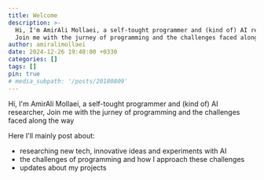 ```yaml
---
title: Welcome
description: >-
  Hi, I'm AmirAli Mollaei, a self-tought programmer and (kind of) AI researcher
  Join me with the jurney of programming and the challenges faced along the way
author: amiralimollaei
date: 2024-12-26 19:40:00 +0330
categories: []
tags: []
pin: true
# media_subpath: '/posts/20180809'
---
```


Hi, I'm AmirAli Mollaei, a self-tought programmer and (kind of) AI researcher, Join me with the jurney of programming and the challenges faced along the way

Here I'll mainly post about:
- researching new tech, innovative ideas and experiments with AI
- the challenges of programming and how I approach these challenges
- updates about my projects
